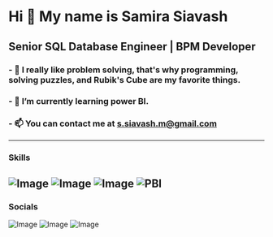 # Hi 👋 My name is Samira Siavash
## Senior SQL Database Engineer | BPM Developer
### -	👀 I really like problem solving, that's why programming, solving puzzles, and Rubik's Cube are my favorite things.
### -	🌱 I’m currently learning power BI.
### -	📫 You can contact me at s.siavash.m@gmail.com
---
### Skills

![Image](https://github.com/user-attachments/assets/9097a6ae-e7fe-4cb7-a074-f4422a4effad) ![Image](https://github.com/user-attachments/assets/8dd30a19-73a2-42f8-b2fb-c551cfd201ef) ![Image](https://github.com/user-attachments/assets/e20bc64f-d63e-4217-865a-e8a8a4903bf1) ![PBI](https://github.com/user-attachments/assets/88ba59af-b2d1-4c9f-b7fe-c02562682a4b)
---
### Socials

![Image](https://github.com/user-attachments/assets/0a63245d-dedf-4d48-84cd-6bcf32c7e1b0) ![Image](https://github.com/user-attachments/assets/b2363fa2-28df-4bef-a524-4d20bfe300e1) ![Image](https://github.com/user-attachments/assets/794bd0b4-d433-4b84-9eec-1e93a7eb55cc) 

